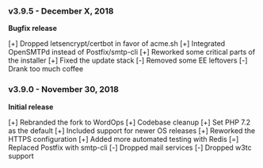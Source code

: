 ### v3.9.5 - December X, 2018

**Bugfix release**

[+] Dropped letsencrypt/certbot in favor of acme.sh
[+] Integrated OpenSMTPd instead of Postfix/smtp-cli
[+] Reworked some critical parts of the installer
[+] Fixed the update stack
[-] Removed some EE leftovers
[-] Drank too much coffee

### v3.9.0 - November 30, 2018

**Initial release**

[+] Rebranded the fork to WordOps
[+] Codebase cleanup
[+] Set PHP 7.2 as the default
[+] Included support for newer OS releases
[+] Reworked the HTTPS configuration
[+] Added more automated testing with Redis
[=] Replaced Postfix with smtp-cli
[-] Dropped mail services
[-] Dropped w3tc support
